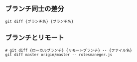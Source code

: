 ## ブランチ同士の差分
```
git diff {ブランチ名} {ブランチ名}
```

## ブランチとリモート
```
# git diff {ローカルブランチ} {リモートブランチ} -- {ファイル名} 
git diff master origin/master -- rolesmaneger.js
```



